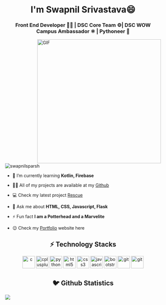 <h1 align="center">I'm Swapnil Srivastava😄</h1>
<h3 align="center">Front End Developer 👨‍💻 | DSC Core Team ⚙| DSC WOW Campus Ambassador ⚛️ | Pythoneer 🐍</h3>

<img align="right" alt="GIF" src="https://i.imgur.com/8MupZHY.gif" width="400px" />


<p align="left"> <img src="https://komarev.com/ghpvc/?username=swapnilsparsh&label=Profile+Views" alt="swapnilsparsh" /> </p>

- 🌱 I’m currently learning **Kotlin, Firebase**

- 👨‍💻 All of my projects are available at my [Github](https://github.com/swapnilsparsh?tab=repositories)

- 💻 Check my latest project [Rescue](https://github.com/swapnilsparsh/Rescue)

- 💬 Ask me about **HTML, CSS, Javascript, Flask**

- ⚡ Fun fact **I am a Potterhead and a Marvelite**

- 😉 Check my [Portfolio](https://swapnilsparsh.github.io/) website here

<h2 align="center">⚡️ Technology Stacks</h2>
<p align="center">
<img src="https://devicons.github.io/devicon/devicon.git/icons/c/c-original.svg" alt="c" width="40" height="40"/>
<img src="https://devicons.github.io/devicon/devicon.git/icons/cplusplus/cplusplus-original.svg" alt="cplusplus" width="40" height="40"/>
<img src="https://devicons.github.io/devicon/devicon.git/icons/python/python-original.svg" alt="python" width="40" height="40"/>
<img src="https://devicons.github.io/devicon/devicon.git/icons/html5/html5-original.svg" alt="html5" width="40" height="40"/>
<img src="https://devicons.github.io/devicon/devicon.git/icons/css3/css3-original.svg" alt="css3" width="40" height="40"/>
<img src="https://devicons.github.io/devicon/devicon.git/icons/javascript/javascript-original.svg" alt="javascript" width="40" height="40"/>
<img src="https://devicons.github.io/devicon/devicon.git/icons/bootstrap/bootstrap-plain.svg" alt="bootstrap" width="40" height="40"/>
<img src="https://devicons.github.io/devicon/devicon.git/icons/sass/sass-original.svg" alt="git" width="40" height="40"/>
<img src="https://devicons.github.io/devicon/devicon.git/icons/git/git-original.svg" alt="git" width="40" height="40"/>
</p>

<h2 align="center">🐦 Github Statistics </h2>
<p align="center">
<img align="left" src="https://github-readme-stats.vercel.app/api?username=swapnilsparsh&count_private=true&theme=merko" />
</p>
